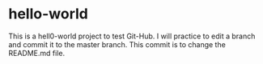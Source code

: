 # hello-world
This is a hell0-world project to test Git-Hub.
I will practice to edit a branch and commit it to the master branch.
This commit is to change the README.md file.
